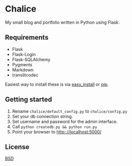 # Chalice

My small blog and portfolio written in Python using Flask.

## Requirements
* Flask
* Flask-Login
* Flask-SQLAlchemy
* Pygments
* Markdown
* translitcodec

Easiest way to install these is via [easy_install](http://pypi.python.org/pypi/setuptools) or [pip](http://pypi.python.org/pypi/pip).

## Getting started

1. Rename `chalice/default_config.py` to `chalice/config.py`
2. Set your db connection string.
3. Set username and password for the admin interface.
4. Call `python createdb.py && python run.py`
5. Point your browser to [http:://localhost:5000/](http:://localhost:5000/)

## License
[BSD](http://opensource.org/licenses/BSD-2-Clause)